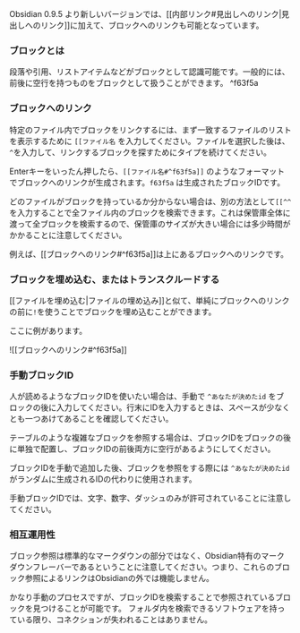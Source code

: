 Obsidian 0.9.5 より新しいバージョンでは、[[内部リンク#見出しへのリンク|見出しへのリンク]]に加えて、ブロックへのリンクも可能となっています。

### ブロックとは

段落や引用、リストアイテムなどがブロックとして認識可能です。一般的には、前後に空行を持つものをブロックとして扱うことができます。 ^f63f5a

### ブロックへのリンク

特定のファイル内でブロックをリンクするには、まず一致するファイルのリストを表示するために `[[ファイル名` を入力してください。ファイルを選択した後は、`^`を入力して、リンクするブロックを探すためにタイプを続けてください。

Enterキーをいったん押したら、`[[ファイル名#^f63f5a]]` のようなフォーマットでブロックへのリンクが生成されます。`f63f5a` は生成されたブロックIDです。

どのファイルがブロックを持っているか分からない場合は、別の方法として`[[^^` を入力することで全ファイル内のブロックを検索できます。これは保管庫全体に渡って全ブロックを検索するので、保管庫のサイズが大きい場合には多少時間がかかることに注意してください。

例えば、[[ブロックへのリンク#^f63f5a]]は上にあるブロックへのリンクです。

### ブロックを埋め込む、またはトランスクルードする

[[ファイルを埋め込む|ファイルの埋め込み]]と似て、単純にブロックへのリンクの前に`!`を使うことでブロックを埋め込むことができます。

ここに例があります。

![[ブロックへのリンク#^f63f5a]]

### 手動ブロックID

人が読めるようなブロックIDを使いたい場合は、手動で `^あなたが決めたid` をブロックの後に入力してください。行末にIDを入力するときは、スペースが少なくとも一つあけてあることを確認してください。

テーブルのような複雑なブロックを参照する場合は、ブロックIDをブロックの後に単独で配置し、ブロックIDの前後両方に空行があるようにしてください。

ブロックIDを手動で追加した後、ブロックを参照をする際には `^あなたが決めたid` がランダムに生成されるIDの代わりに使用されます。

手動ブロックIDでは、文字、数字、ダッシュのみが許可されていることに注意してください。

### 相互運用性

ブロック参照は標準的なマークダウンの部分ではなく、Obsidian特有のマークダウンフレーバーであるということに注意してください。つまり、これらのブロック参照によるリンクはObsidianの外では機能しません。

かなり手動のプロセスですが、ブロックIDを検索することで参照されているブロックを見つけることが可能です。
フォルダ内を検索できるソフトウェアを持っている限り、コネクションが失われることはありません。